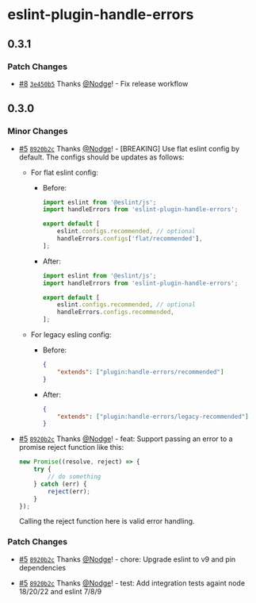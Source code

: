 # eslint-plugin-handle-errors

## 0.3.1

### Patch Changes

-   [#8](https://github.com/Nodge/eslint-plugin-handle-errors/pull/8) [`3e450b5`](https://github.com/Nodge/eslint-plugin-handle-errors/commit/3e450b5ceaf79aadf81db22a55a1b205c2c4241c) Thanks [@Nodge](https://github.com/Nodge)! - Fix release workflow

## 0.3.0

### Minor Changes

-   [#5](https://github.com/Nodge/eslint-plugin-handle-errors/pull/5) [`8920b2c`](https://github.com/Nodge/eslint-plugin-handle-errors/commit/8920b2c6e0fa0576a3d61b4bdb00ee784c0e2fd3) Thanks [@Nodge](https://github.com/Nodge)! - [BREAKING] Use flat eslint config by default. The configs should be updates as follows:

    -   For flat eslint config:

        -   Before:

            ```javascript
            import eslint from '@eslint/js';
            import handleErrors from 'eslint-plugin-handle-errors';

            export default [
                eslint.configs.recommended, // optional
                handleErrors.configs['flat/recommended'],
            ];
            ```

        -   After:

            ```javascript
            import eslint from '@eslint/js';
            import handleErrors from 'eslint-plugin-handle-errors';

            export default [
                eslint.configs.recommended, // optional
                handleErrors.configs.recommended,
            ];
            ```

    -   For legacy esling config:

        -   Before:

            ```json
            {
                "extends": ["plugin:handle-errors/recommended"]
            }
            ```

        -   After:

            ```json
            {
                "extends": ["plugin:handle-errors/legacy-recommended"]
            }
            ```

-   [#5](https://github.com/Nodge/eslint-plugin-handle-errors/pull/5) [`8920b2c`](https://github.com/Nodge/eslint-plugin-handle-errors/commit/8920b2c6e0fa0576a3d61b4bdb00ee784c0e2fd3) Thanks [@Nodge](https://github.com/Nodge)! - feat: Support passing an error to a promise reject function like this:

    ```ts
    new Promise((resolve, reject) => {
        try {
            // do something
        } catch (err) {
            reject(err);
        }
    });
    ```

    Calling the reject function here is valid error handling.

### Patch Changes

-   [#5](https://github.com/Nodge/eslint-plugin-handle-errors/pull/5) [`8920b2c`](https://github.com/Nodge/eslint-plugin-handle-errors/commit/8920b2c6e0fa0576a3d61b4bdb00ee784c0e2fd3) Thanks [@Nodge](https://github.com/Nodge)! - chore: Upgrade eslint to v9 and pin dependencies

-   [#5](https://github.com/Nodge/eslint-plugin-handle-errors/pull/5) [`8920b2c`](https://github.com/Nodge/eslint-plugin-handle-errors/commit/8920b2c6e0fa0576a3d61b4bdb00ee784c0e2fd3) Thanks [@Nodge](https://github.com/Nodge)! - test: Add integration tests againt node 18/20/22 and eslint 7/8/9
